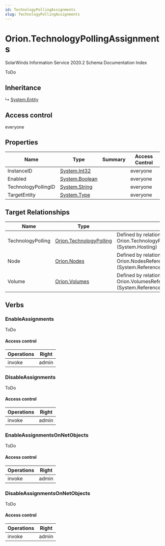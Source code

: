 ```yaml
---
id: TechnologyPollingAssignments
slug: TechnologyPollingAssignments
---
```


# Orion.TechnologyPollingAssignments

SolarWinds Information Service 2020.2 Schema Documentation Index

ToDo

## Inheritance

↳ [System.Entity](./../System/Entity)

## Access control

everyone

## Properties

| Name | Type | Summary | Access Control |
| ------ | ------ | ------ | ------ |
| InstanceID | [System.Int32](https://docs.microsoft.com/en-us/dotnet/api/system.int32) |  | everyone |
| Enabled | [System.Boolean](https://docs.microsoft.com/en-us/dotnet/api/system.boolean) |  | everyone |
| TechnologyPollingID | [System.String](https://docs.microsoft.com/en-us/dotnet/api/system.string) |  | everyone |
| TargetEntity | [System.Type](https://docs.microsoft.com/en-us/dotnet/api/system.type) |  | everyone |

## Target Relationships

| Name | Type | Notes |
| ------ | ------ | ------ |
| TechnologyPolling | [Orion.TechnologyPolling](./../Orion/TechnologyPolling) | Defined by relationship Orion.TechnologyPollingHostTechnologyPollingAssignments (System.Hosting) |
| Node | [Orion.Nodes](./../Orion/Nodes) | Defined by relationship Orion.NodesReferenceTechnologyPollingAssignments (System.Reference) |
| Volume | [Orion.Volumes](./../Orion/Volumes) | Defined by relationship Orion.VolumesReferenceTechnologyPollingAssignments (System.Reference) |

## Verbs

### EnableAssignments

ToDo

#### Access control

| Operations | Right |
| ------ | ------ |
| invoke | admin |

### DisableAssignments

ToDo

#### Access control

| Operations | Right |
| ------ | ------ |
| invoke | admin |

### EnableAssignmentsOnNetObjects

ToDo

#### Access control

| Operations | Right |
| ------ | ------ |
| invoke | admin |

### DisableAssignmentsOnNetObjects

ToDo

#### Access control

| Operations | Right |
| ------ | ------ |
| invoke | admin |


